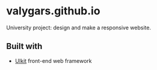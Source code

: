 # valygars.github.io
University project: design and make a responsive website.
## Built with
* [UIkit](https://getuikit.com/) front-end web framework

